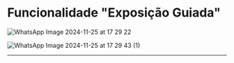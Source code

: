 # Funcionalidade "Exposição Guiada"

![WhatsApp Image 2024-11-25 at 17 29 22](https://github.com/user-attachments/assets/ce768120-80fa-4a22-855a-1a4690d2852e)


![WhatsApp Image 2024-11-25 at 17 29 43 (1)](https://github.com/user-attachments/assets/f67e4ac9-f0f1-4c85-8e0e-e2994d9abe4e)

----



